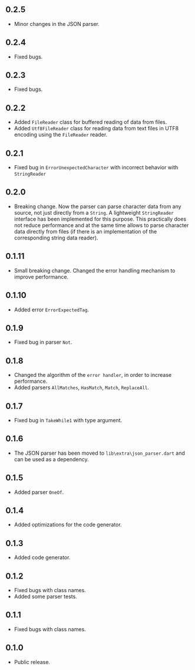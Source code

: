 ## 0.2.5

- Minor changes in the JSON parser.

## 0.2.4

- Fixed bugs.

## 0.2.3

- Fixed bugs.

## 0.2.2

- Added `FileReader` class for buffered reading of data from files.
- Added `Utf8FileReader` class for reading data from text files in UTF8 encoding using the `FileReader` reader.

## 0.2.1

- Fixed bug in `ErrorUnexpectedCharacter` with incorrect behavior with `StringReader`

## 0.2.0

- Breaking change. Now the parser can parse character data from any source, not just directly from a `String`. A lightweight `StringReader` interface has been implemented for this purpose. This practically does not reduce performance and at the same time allows to parse character data directly from files (if there is an implementation of the corresponding string data reader).

## 0.1.11

- Small breaking change. Changed the error handling mechanism to improve performance.

## 0.1.10

- Added error `ErrorExpectedTag`.

## 0.1.9

- Fixed bug in parser `Not`.

## 0.1.8

- Changed the algorithm of the `error handler`, in order to increase performance.
- Added parsers `AllMatches`, `HasMatch`, `Match`, `ReplaceAll`.

## 0.1.7

- Fixed bug in `TakeWhile1` with type argument.

## 0.1.6

- The JSON parser has been moved to `lib\extra\json_parser.dart` and can be used as a dependency.

## 0.1.5

- Added parser `OneOf`.

## 0.1.4

- Added optimizations for the code generator.

## 0.1.3

- Added code generator.

## 0.1.2

- Fixed bugs with class names.
- Added some parser tests.

## 0.1.1

- Fixed bugs with class names.

## 0.1.0

- Public release.
